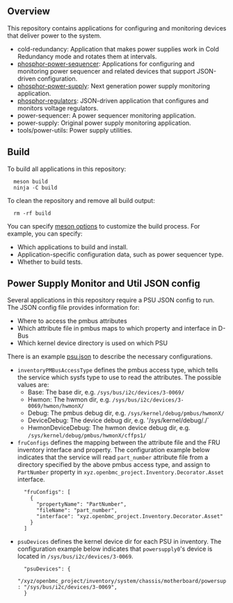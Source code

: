 ## Overview

This repository contains applications for configuring and monitoring devices
that deliver power to the system.

- cold-redundancy: Application that makes power supplies work in Cold Redundancy
  mode and rotates them at intervals.
- [phosphor-power-sequencer](phosphor-power-sequencer/README.md): Applications
  for configuring and monitoring power sequencer and related devices that
  support JSON-driven configuration.
- [phosphor-power-supply](phosphor-power-supply/README.md): Next generation
  power supply monitoring application.
- [phosphor-regulators](phosphor-regulators/README.md): JSON-driven application
  that configures and monitors voltage regulators.
- power-sequencer: A power sequencer monitoring application.
- power-supply: Original power supply monitoring application.
- tools/power-utils: Power supply utilities.

## Build

To build all applications in this repository:

```
  meson build
  ninja -C build
```

To clean the repository and remove all build output:

```
  rm -rf build
```

You can specify [meson options](meson.options) to customize the build
process. For example, you can specify:

- Which applications to build and install.
- Application-specific configuration data, such as power sequencer type.
- Whether to build tests.

## Power Supply Monitor and Util JSON config

Several applications in this repository require a PSU JSON config to run. The
JSON config file provides information for:

- Where to access the pmbus attributes
- Which attribute file in pmbus maps to which property and interface in D-Bus
- Which kernel device directory is used on which PSU

There is an example [psu.json](example/psu.json) to describe the necessary
configurations.

- `inventoryPMBusAccessType` defines the pmbus access type, which tells the
  service which sysfs type to use to read the attributes. The possible values
  are:
  - Base: The base dir, e.g. `/sys/bus/i2c/devices/3-0069/`
  - Hwmon: The hwmon dir, e.g. `/sys/bus/i2c/devices/3-0069/hwmon/hwmonX/`
  - Debug: The pmbus debug dir, e.g. `/sys/kernel/debug/pmbus/hwmonX/`
  - DeviceDebug: The device debug dir, e.g.
    '/sys/kernel/debug/<driver>.<instance>/`
  - HwmonDeviceDebug: The hwmon device debug dir, e.g.
    `/sys/kernel/debug/pmbus/hwmonX/cffps1/`
- `fruConfigs` defines the mapping between the attribute file and the FRU
  inventory interface and property. The configuration example below indicates
  that the service will read `part_number` attribute file from a directory
  specified by the above pmbus access type, and assign to `PartNumber` property
  in `xyz.openbmc_project.Inventory.Decorator.Asset` interface.
  ```
    "fruConfigs": [
      {
        "propertyName": "PartNumber",
        "fileName": "part_number",
        "interface": "xyz.openbmc_project.Inventory.Decorator.Asset"
      }
    ]
  ```
- `psuDevices` defines the kernel device dir for each PSU in inventory. The
  configuration example below indicates that `powersupply0`'s device is located
  in `/sys/bus/i2c/devices/3-0069`.
  ```
    "psuDevices": {
      "/xyz/openbmc_project/inventory/system/chassis/motherboard/powersupply0" : "/sys/bus/i2c/devices/3-0069",
    }
  ```
